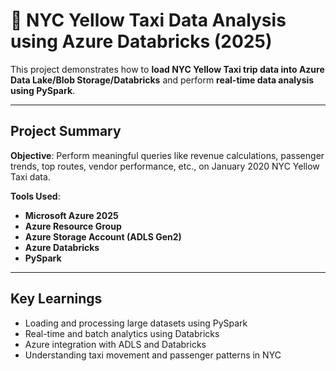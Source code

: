 # 🚕 NYC Yellow Taxi Data Analysis using Azure Databricks (2025)

This project demonstrates how to **load NYC Yellow Taxi trip data into Azure Data Lake/Blob Storage/Databricks** and perform **real-time data analysis using PySpark**.

---
## **Project Summary**

**Objective**: Perform meaningful queries like revenue calculations, passenger trends, top routes, vendor performance, etc., on January 2020 NYC Yellow Taxi data.

**Tools Used**:
- **Microsoft Azure 2025**
- **Azure Resource Group**
- **Azure Storage Account (ADLS Gen2)**
- **Azure Databricks**
- **PySpark**

---
## **Key Learnings**

- Loading and processing large datasets using PySpark
- Real-time and batch analytics using Databricks
- Azure integration with ADLS and Databricks
- Understanding taxi movement and passenger patterns in NYC

